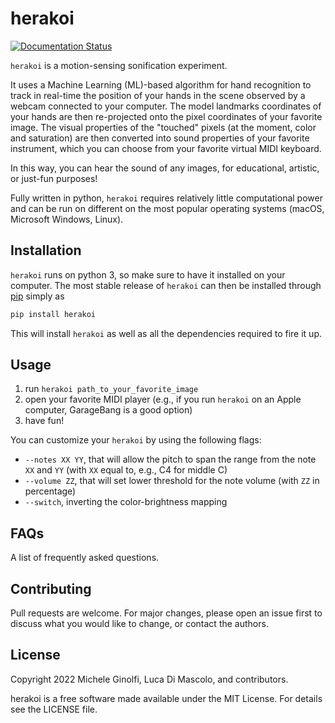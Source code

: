 # herakoi 

[![Documentation Status](https://readthedocs.org/projects/herakoi/badge/?version=latest)](https://herakoi.readthedocs.io/en/latest/?badge=latest)

`herakoi` is a motion-sensing sonification experiment. 

It uses a Machine Learning (ML)-based algorithm for hand recognition to track in real-time the position of your hands in the scene observed by a webcam connected to your computer. The model landmarks coordinates of your hands are then re-projected onto the pixel coordinates of your favorite image. The visual properties of the "touched" pixels (at the moment, color and saturation) are then converted into sound properties of your favorite instrument, which you can choose from your favorite virtual MIDI keyboard.

In this way, you can hear the sound of any images, for educational, artistic, or just-fun purposes!

Fully written in python, `herakoi` requires relatively little computational power and can be run on different on the most popular operating systems (macOS, Microsoft Windows, Linux). 


## Installation

`herakoi` runs on python 3, so make sure to have it installed on your computer. The most stable release of `herakoi` can then be installed through [pip](https://pip.pypa.io/en/stable/) simply as

```bash
pip install herakoi
```
This will install `herakoi` as well as all the dependencies required to fire it up.

## Usage

1. run `herakoi path_to_your_favorite_image`
2. open your favorite MIDI player (e.g., if you run `herakoi` on an Apple computer, GarageBang is a good option) 
3. have fun!

You can customize your `herakoi` by using the following flags:
* `--notes XX YY`, that will allow the pitch to span the range from the note `XX` and `YY` (with `XX` equal to, e.g., C4 for middle C)
* `--volume ZZ`, that will set lower threshold for the note volume (with `ZZ` in percentage)
* `--switch`, inverting the color-brightness mapping 

## FAQs

A list of frequently asked questions.

## Contributing

Pull requests are welcome. For major changes, please open an issue first to discuss what you would like to change, or contact the authors.

## License
Copyright 2022 Michele Ginolfi, Luca Di Mascolo, and contributors.

herakoi is a free software made available under the MIT License. For details see the LICENSE file.
